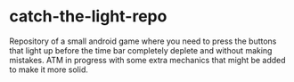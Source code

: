 # catch-the-light-repo
Repository of a  small android game where you need to press the buttons that light up before the time bar completely deplete and  without making mistakes.
ATM in progress with some extra mechanics that might be added to make it more solid.

